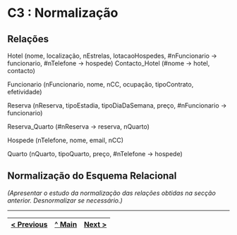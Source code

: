 # C3 : Normalização

## Relações

Hotel (nome, localização, nEstrelas, lotacaoHospedes, #nFuncionario -> funcionario, #nTelefone -> hospede)
Contacto_Hotel (#nome -> hotel, contacto)

Funcionario (nFuncionario, nome, nCC, ocupação, tipoContrato, efetividade)

Reserva (nReserva, tipoEstadia, tipoDiaDaSemana, preço, #nFuncionario -> funcionario)

Reserva_Quarto (#nReserva -> reserva, nQuarto)

Hospede (nTelefone, nome, email, nCC)

Quarto (nQuarto, tipoQuarto, preço, #nTelefone -> hospede)


## Normalização do Esquema Relacional
_(Apresentar o estudo da normalização das relações obtidas na secção anterior. Desnormalizar se necessário.)_

---
[< Previous](rebd02.md) | [^ Main](https://github.com/exemploTrabalho/reportSIBD/) | [Next >](rebd04.md)
:--- | :---: | ---: 
